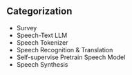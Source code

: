 Categorization
---
- Survey
- Speech-Text LLM
- Speech Tokenizer
- Speech Recognition & Translation
- Self-supervise Pretrain Speech Model
- Speech Synthesis
